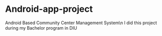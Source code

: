 # Android-app-project
Android Based Community Center Management System\n
I did this project during my Bachelor program in DIU
